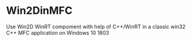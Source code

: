 # Win2DinMFC
Use Win2D WinRT compoment with help of C++/WinRT in a classic win32 C++ MFC application on Windows 10 1803
